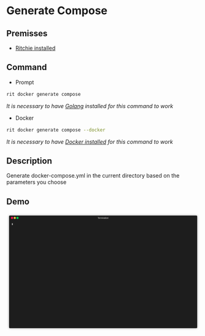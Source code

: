 # Generate Compose

## Premisses

- [Ritchie installed](https://docs.ritchiecli.io/v/v2.0-pt/getting-started/installation)

## Command

- Prompt
```bash
rit docker generate compose
```

*It is necessary to have [Golang](https://golang.org/doc/install) installed for this command to work*

- Docker
```bash
rit docker generate compose --docker
```

*It is necessary to have [Docker installed](https://docs.docker.com/get-docker) for this command to work*

## Description

Generate docker-compose.yml in the current directory based on the parameters you choose

## Demo

<img src="demo.gif">
